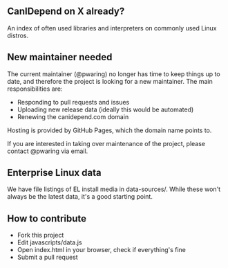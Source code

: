 CanIDepend on X already?
------------------------

An index of often used libraries and interpreters on commonly used Linux
distros.

New maintainer needed
---------------------

The current maintainer (@pwaring) no longer has time to keep things
up to date, and therefore the project is looking for a new maintainer.
The main responsibilities are:

* Responding to pull requests and issues
* Uploading new release data (ideally this would be automated)
* Renewing the canidepend.com domain

Hosting is provided by GitHub Pages, which the domain name points to.

If you are interested in taking over maintenance of the project, please
contact @pwaring via email.


Enterprise Linux data
---------------------

We have file listings of EL install media in data-sources/. While these
won't always be the latest data, it's a good starting point.


How to contribute
-----------------

* Fork this project
* Edit javascripts/data.js
* Open index.html in your browser, check if everything's fine
* Submit a pull request
